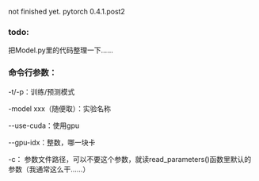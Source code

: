 not finished yet.
pytorch 0.4.1.post2

### todo:

把Model.py里的代码整理一下……

### 命令行参数：

-t/-p：训练/预测模式

-model xxx（随便取）：实验名称

--use-cuda：使用gpu

--gpu-idx：整数，哪一块卡

-c： 参数文件路径，可以不要这个参数，就读read_parameters()函数里默认的参数（我通常这么干……）

